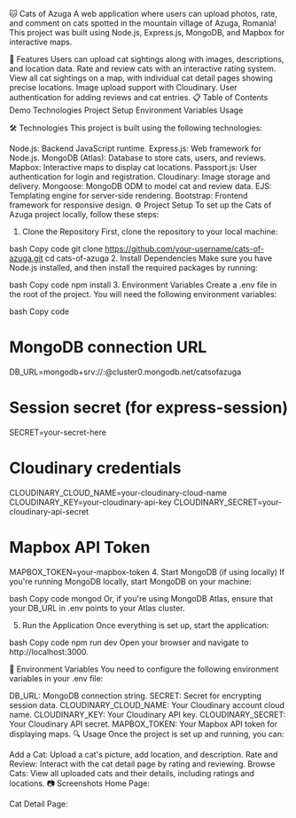 🐱 Cats of Azuga
A web application where users can upload photos, rate, and comment on cats spotted in the mountain village of Azuga, Romania! This project was built using Node.js, Express.js, MongoDB, and Mapbox for interactive maps.

🌟 Features
Users can upload cat sightings along with images, descriptions, and location data.
Rate and review cats with an interactive rating system.
View all cat sightings on a map, with individual cat detail pages showing precise locations.
Image upload support with Cloudinary.
User authentication for adding reviews and cat entries.
📋 Table of Contents
Demo
Technologies
Project Setup
Environment Variables
Usage

🛠 Technologies
This project is built using the following technologies:

Node.js: Backend JavaScript runtime.
Express.js: Web framework for Node.js.
MongoDB (Atlas): Database to store cats, users, and reviews.
Mapbox: Interactive maps to display cat locations.
Passport.js: User authentication for login and registration.
Cloudinary: Image storage and delivery.
Mongoose: MongoDB ODM to model cat and review data.
EJS: Templating engine for server-side rendering.
Bootstrap: Frontend framework for responsive design.
⚙️ Project Setup
To set up the Cats of Azuga project locally, follow these steps:

1. Clone the Repository
First, clone the repository to your local machine:

bash
Copy code
git clone https://github.com/your-username/cats-of-azuga.git
cd cats-of-azuga
2. Install Dependencies
Make sure you have Node.js installed, and then install the required packages by running:

bash
Copy code
npm install
3. Environment Variables
Create a .env file in the root of the project. You will need the following environment variables:

bash
Copy code
# MongoDB connection URL
DB_URL=mongodb+srv://<username>:<password>@cluster0.mongodb.net/catsofazuga

# Session secret (for express-session)
SECRET=your-secret-here

# Cloudinary credentials
CLOUDINARY_CLOUD_NAME=your-cloudinary-cloud-name
CLOUDINARY_KEY=your-cloudinary-api-key
CLOUDINARY_SECRET=your-cloudinary-api-secret

# Mapbox API Token
MAPBOX_TOKEN=your-mapbox-token
4. Start MongoDB (if using locally)
If you're running MongoDB locally, start MongoDB on your machine:

bash
Copy code
mongod
Or, if you're using MongoDB Atlas, ensure that your DB_URL in .env points to your Atlas cluster.

5. Run the Application
Once everything is set up, start the application:

bash
Copy code
npm run dev
Open your browser and navigate to http://localhost:3000.

📑 Environment Variables
You need to configure the following environment variables in your .env file:

DB_URL: MongoDB connection string.
SECRET: Secret for encrypting session data.
CLOUDINARY_CLOUD_NAME: Your Cloudinary account cloud name.
CLOUDINARY_KEY: Your Cloudinary API key.
CLOUDINARY_SECRET: Your Cloudinary API secret.
MAPBOX_TOKEN: Your Mapbox API token for displaying maps.
🔍 Usage
Once the project is set up and running, you can:

Add a Cat: Upload a cat's picture, add location, and description.
Rate and Review: Interact with the cat detail page by rating and reviewing.
Browse Cats: View all uploaded cats and their details, including ratings and locations.
📷 Screenshots
Home Page:


Cat Detail Page:
